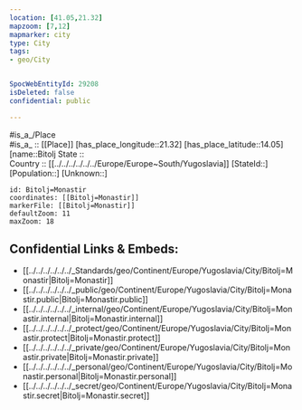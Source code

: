 ```yaml
---
location: [41.05,21.32] 
mapzoom: [7,12] 
mapmarker: city 
type: City
tags:
- geo/City


SpocWebEntityId: 29208
isDeleted: false
confidential: public

---
```

#is_a_/Place  
#is_a_ :: [[Place]] 
[has_place_longitude::21.32] 
[has_place_latitude::14.05] 
[name::Bitolj
State ::  
Country :: [[../../../../../../Europe/Europe~South/Yugoslavia]] 
[StateId::] 
[Population::] 
[Unknown::] 


```leaflet
id: Bitolj=Monastir
coordinates: [[Bitolj=Monastir]] 
markerFile: [[Bitolj=Monastir]] 
defaultZoom: 11 
maxZoom: 18
```


## Confidential Links & Embeds: 
- [[../../../../../../_Standards/geo/Continent/Europe/Yugoslavia/City/Bitolj=Monastir|Bitolj=Monastir]] 
- [[../../../../../../_public/geo/Continent/Europe/Yugoslavia/City/Bitolj=Monastir.public|Bitolj=Monastir.public]] 
- [[../../../../../../_internal/geo/Continent/Europe/Yugoslavia/City/Bitolj=Monastir.internal|Bitolj=Monastir.internal]] 
- [[../../../../../../_protect/geo/Continent/Europe/Yugoslavia/City/Bitolj=Monastir.protect|Bitolj=Monastir.protect]] 
- [[../../../../../../_private/geo/Continent/Europe/Yugoslavia/City/Bitolj=Monastir.private|Bitolj=Monastir.private]] 
- [[../../../../../../_personal/geo/Continent/Europe/Yugoslavia/City/Bitolj=Monastir.personal|Bitolj=Monastir.personal]] 
- [[../../../../../../_secret/geo/Continent/Europe/Yugoslavia/City/Bitolj=Monastir.secret|Bitolj=Monastir.secret]] 
